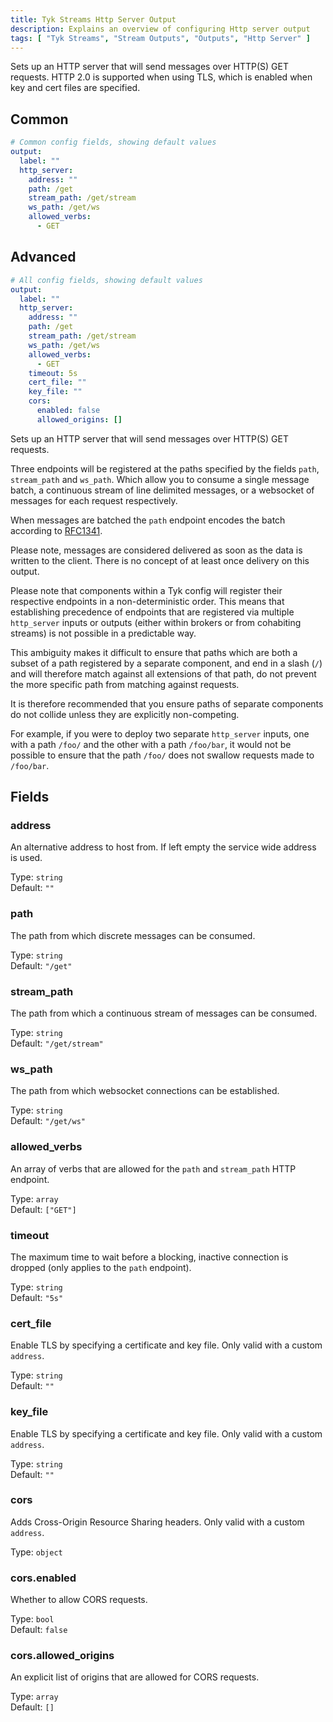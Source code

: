 ```yaml
---
title: Tyk Streams Http Server Output
description: Explains an overview of configuring Http server output
tags: [ "Tyk Streams", "Stream Outputs", "Outputs", "Http Server" ]
---
```


Sets up an HTTP server that will send messages over HTTP(S) GET requests. HTTP 2.0 is supported when using TLS, which is enabled when key and cert files are specified.

## Common

```yml
# Common config fields, showing default values
output:
  label: ""
  http_server:
    address: ""
    path: /get
    stream_path: /get/stream
    ws_path: /get/ws
    allowed_verbs:
      - GET
```

## Advanced

```yml
# All config fields, showing default values
output:
  label: ""
  http_server:
    address: ""
    path: /get
    stream_path: /get/stream
    ws_path: /get/ws
    allowed_verbs:
      - GET
    timeout: 5s
    cert_file: ""
    key_file: ""
    cors:
      enabled: false
      allowed_origins: []
```

Sets up an HTTP server that will send messages over HTTP(S) GET requests. 

<!-- TODO add link here  If the `address` config field is left blank the [service-wide HTTP server](/docs/components/http/about) will be used. -->

Three endpoints will be registered at the paths specified by the fields `path`, `stream_path` and `ws_path`. Which allow you to consume a single message batch, a continuous stream of line delimited messages, or a websocket of messages for each request respectively.

When messages are batched the `path` endpoint encodes the batch according to [RFC1341](https://www.w3.org/Protocols/rfc1341/7_2_Multipart.html). 

<!-- TODO add link here - This behavior can be overridden by [archiving your batches](/docs/configuration/batching#post-batch-processing). -->

Please note, messages are considered delivered as soon as the data is written to the client. There is no concept of at least once delivery on this output.

Please note that components within a Tyk config will register their respective endpoints in a non-deterministic order. This means that establishing precedence of endpoints that are registered via multiple `http_server` inputs or outputs (either within brokers or from cohabiting streams) is not possible in a predictable way.

This ambiguity makes it difficult to ensure that paths which are both a subset of a path registered by a separate component, and end in a slash (`/`) and will therefore match against all extensions of that path, do not prevent the more specific path from matching against requests.

It is therefore recommended that you ensure paths of separate components do not collide unless they are explicitly non-competing.

For example, if you were to deploy two separate `http_server` inputs, one with a path `/foo/` and the other with a path `/foo/bar`, it would not be possible to ensure that the path `/foo/` does not swallow requests made to `/foo/bar`.


## Fields

### address

An alternative address to host from. If left empty the service wide address is used.


Type: `string`  
Default: `""`  

### path

The path from which discrete messages can be consumed.


Type: `string`  
Default: `"/get"`  

### stream_path

The path from which a continuous stream of messages can be consumed.


Type: `string`  
Default: `"/get/stream"`  

### ws_path

The path from which websocket connections can be established.


Type: `string`  
Default: `"/get/ws"`  

### allowed_verbs

An array of verbs that are allowed for the `path` and `stream_path` HTTP endpoint.


Type: `array`  
Default: `["GET"]`  

### timeout

The maximum time to wait before a blocking, inactive connection is dropped (only applies to the `path` endpoint).


Type: `string`  
Default: `"5s"`  

### cert_file

Enable TLS by specifying a certificate and key file. Only valid with a custom `address`.


Type: `string`  
Default: `""`  

### key_file

Enable TLS by specifying a certificate and key file. Only valid with a custom `address`.


Type: `string`  
Default: `""`  

### cors

Adds Cross-Origin Resource Sharing headers. Only valid with a custom `address`.


Type: `object`  

### cors.enabled

Whether to allow CORS requests.


Type: `bool`  
Default: `false`  

### cors.allowed_origins

An explicit list of origins that are allowed for CORS requests.


Type: `array`  
Default: `[]`  

